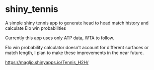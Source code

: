 # shiny_tennis

A simple shiny tennis app to generate head to head match history and calculate Elo win probabilities

Currently this app uses only ATP data, WTA to follow.

Elo win probability calculator doesn't account for different surfaces or match length, I plan to make these improvements in the near future.

https://magljo.shinyapps.io/Tennis_H2H/
